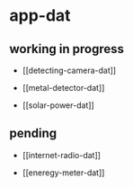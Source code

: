 
# app-dat

## working in progress 

- [[detecting-camera-dat]]

- [[metal-detector-dat]]

- [[solar-power-dat]]

## pending 

- [[internet-radio-dat]]

- [[eneregy-meter-dat]]